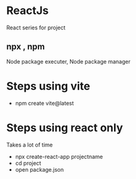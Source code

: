 # ReactJs
React series for project
## npx , npm
Node package executer, Node package manager
# Steps using vite
- npm create vite@latest

# Steps using react only 
Takes a lot of time
- npx create-react-app projectname
- cd project
- open package.json


